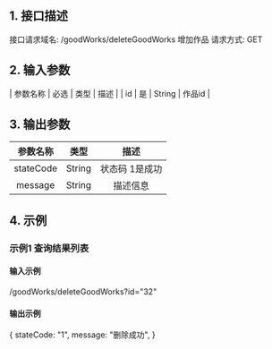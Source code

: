 ## 1. 接口描述
接口请求域名: /goodWorks/deleteGoodWorks
增加作品
请求方式: GET

## 2. 输入参数
| 参数名称  | 必选  |  类型  |         描述         |
| id | 是 | String | 作品id |
## 3. 输出参数
| 参数名称 |  类型  |        描述        |
| :------: | :----: | :----------------: |
|   stateCode   | String  |   状态码 1是成功   |
| message  | String | 描述信息 |

## 4. 示例

### 示例1 查询结果列表

#### 输入示例

/goodWorks/deleteGoodWorks?id="32"

#### 输出示例

{
    stateCode: "1",
    message: "删除成功",
}
